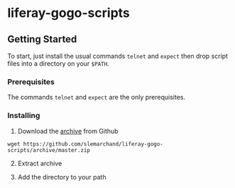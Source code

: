 # liferay-gogo-scripts

## Getting Started

To start, just install the usual commands `telnet` and `expect` then drop script files into a directory on your `$PATH`. 

### Prerequisites

The commands `telnet` and `expect` are the only prerequisites.

### Installing

1. Download the [archive](https://github.com/slemarchand/liferay-gogo-scripts/archive/master.zip) from Github

```
wget https://github.com/slemarchand/liferay-gogo-scripts/archive/master.zip
```

2. Extract archive

3. Add the directory to your path
